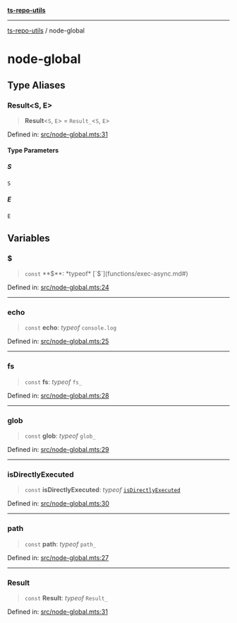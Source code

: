 [**ts-repo-utils**](README.md)

***

[ts-repo-utils](README.md) / node-global

# node-global

## Type Aliases

### Result\<S, E\>

> **Result**\<`S`, `E`\> = `Result_`\<`S`, `E`\>

Defined in: [src/node-global.mts:31](https://github.com/noshiro-pf/ts-repo-utils/blob/main/src/node-global.mts#L31)

#### Type Parameters

##### S

`S`

##### E

`E`

## Variables

### $

> `const` **$**: *typeof* [`$`](functions/exec-async.md#)

Defined in: [src/node-global.mts:24](https://github.com/noshiro-pf/ts-repo-utils/blob/main/src/node-global.mts#L24)

***

### echo

> `const` **echo**: *typeof* `console.log`

Defined in: [src/node-global.mts:25](https://github.com/noshiro-pf/ts-repo-utils/blob/main/src/node-global.mts#L25)

***

### fs

> `const` **fs**: *typeof* `fs_`

Defined in: [src/node-global.mts:28](https://github.com/noshiro-pf/ts-repo-utils/blob/main/src/node-global.mts#L28)

***

### glob

> `const` **glob**: *typeof* `glob_`

Defined in: [src/node-global.mts:29](https://github.com/noshiro-pf/ts-repo-utils/blob/main/src/node-global.mts#L29)

***

### isDirectlyExecuted

> `const` **isDirectlyExecuted**: *typeof* [`isDirectlyExecuted`](functions/is-directly-executed.md#isdirectlyexecuted)

Defined in: [src/node-global.mts:30](https://github.com/noshiro-pf/ts-repo-utils/blob/main/src/node-global.mts#L30)

***

### path

> `const` **path**: *typeof* `path_`

Defined in: [src/node-global.mts:27](https://github.com/noshiro-pf/ts-repo-utils/blob/main/src/node-global.mts#L27)

***

### Result

> `const` **Result**: *typeof* `Result_`

Defined in: [src/node-global.mts:31](https://github.com/noshiro-pf/ts-repo-utils/blob/main/src/node-global.mts#L31)
